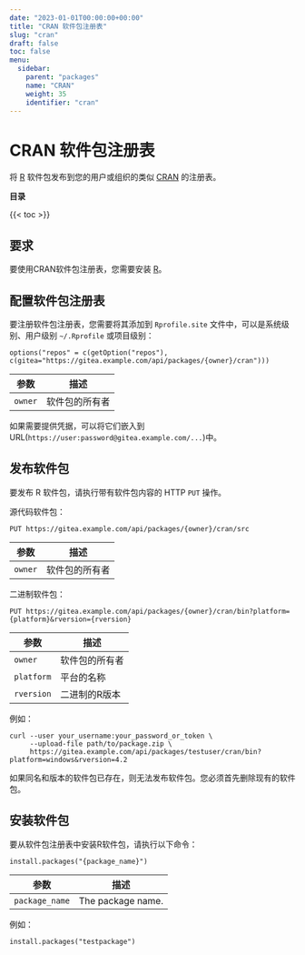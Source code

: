 ```yaml
---
date: "2023-01-01T00:00:00+00:00"
title: "CRAN 软件包注册表"
slug: "cran"
draft: false
toc: false
menu:
  sidebar:
    parent: "packages"
    name: "CRAN"
    weight: 35
    identifier: "cran"
---
```


# CRAN 软件包注册表

将 [R](https://www.r-project.org/) 软件包发布到您的用户或组织的类似 [CRAN](https://cran.r-project.org/) 的注册表。

**目录**

{{< toc >}}

## 要求

要使用CRAN软件包注册表，您需要安装 [R](https://cran.r-project.org/)。

## 配置软件包注册表

要注册软件包注册表，您需要将其添加到 `Rprofile.site` 文件中，可以是系统级别、用户级别 `~/.Rprofile` 或项目级别：

```
options("repos" = c(getOption("repos"), c(gitea="https://gitea.example.com/api/packages/{owner}/cran")))
```

| 参数    | 描述           |
| ------- | -------------- |
| `owner` | 软件包的所有者 |

如果需要提供凭据，可以将它们嵌入到URL(`https://user:password@gitea.example.com/...`)中。

## 发布软件包

要发布 R 软件包，请执行带有软件包内容的 HTTP `PUT` 操作。

源代码软件包：

```
PUT https://gitea.example.com/api/packages/{owner}/cran/src
```

| 参数    | 描述           |
| ------- | -------------- |
| `owner` | 软件包的所有者 |

二进制软件包：

```
PUT https://gitea.example.com/api/packages/{owner}/cran/bin?platform={platform}&rversion={rversion}
```

| 参数       | 描述           |
| ---------- | -------------- |
| `owner`    | 软件包的所有者 |
| `platform` | 平台的名称     |
| `rversion` | 二进制的R版本  |

例如：

```shell
curl --user your_username:your_password_or_token \
     --upload-file path/to/package.zip \
     https://gitea.example.com/api/packages/testuser/cran/bin?platform=windows&rversion=4.2
```

如果同名和版本的软件包已存在，则无法发布软件包。您必须首先删除现有的软件包。

## 安装软件包

要从软件包注册表中安装R软件包，请执行以下命令：

```shell
install.packages("{package_name}")
```

| 参数           | 描述              |
| -------------- | ----------------- |
| `package_name` | The package name. |

例如：

```shell
install.packages("testpackage")
```
